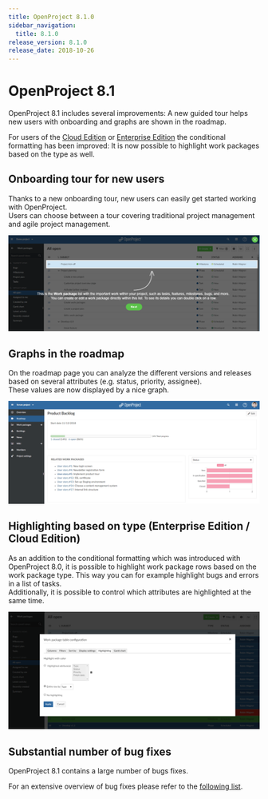 ```yaml
---
title: OpenProject 8.1.0
sidebar_navigation:
  title: 8.1.0
release_version: 8.1.0
release_date: 2018-10-26
---
```


# OpenProject 8.1

OpenProject 8.1 includes several improvements: A new guided tour helps
new users with onboarding and graphs are shown in the roadmap.

For users of the [Cloud Edition](https://www.openproject.org/hosting/)
or [Enterprise
Edition](https://www.openproject.org/enterprise-edition/) the
conditional formatting has been improved: It is now possible to
highlight work packages based on the type as well.

## Onboarding tour for new users

Thanks to a new onboarding tour, new users can easily get started
working with OpenProject.  
Users can choose between a tour covering traditional project management
and agile project
management.

![Guided-tour](Guided-tour-1.png)

## Graphs in the roadmap

On the roadmap page you can analyze the different versions and releases
based on several attributes (e.g. status, priority, assignee).  
These values are now displayed by a nice
graph.

![Graphs-roadmap](Graphs-roadmap-1.png)

## Highlighting based on type (Enterprise Edition / Cloud Edition)

As an addition to the conditional formatting which was introduced with
OpenProject 8.0, it is possible to highlight work package rows based on
the work package type. This way you can for example highlight bugs and
errors in a list of tasks.  
Additionally, it is possible to control which attributes are highlighted
at the same
time.

![Highlighting](Highlighting-1.png)

## Substantial number of bug fixes

OpenProject 8.1 contains a large number of bugs fixes.

For an extensive overview of bug fixes please refer to the [following
list](https://community.openproject.com/projects/openproject/work_packages?query_props=%7B%22c%22:%5B%22id%22,%22subject%22,%22type%22,%22status%22,%22assignee%22,%22version%22%5D,%22hi%22:true,%22g%22:%22%22,%22t%22:%22parent:asc%22,%22f%22:%5B%7B%22n%22:%22status%22,%22o%22:%22*%22,%22v%22:%5B%5D%7D,%7B%22n%22:%22type%22,%22o%22:%22=%22,%22v%22:%5B%221%22%5D%7D,%7B%22n%22:%22version%22,%22o%22:%22=%22,%22v%22:%5B%22989%22%5D%7D,%7B%22n%22:%22subprojectId%22,%22o%22:%22*%22,%22v%22:%5B%5D%7D%5D,%22pa%22:1,%22pp%22:100%7D).
